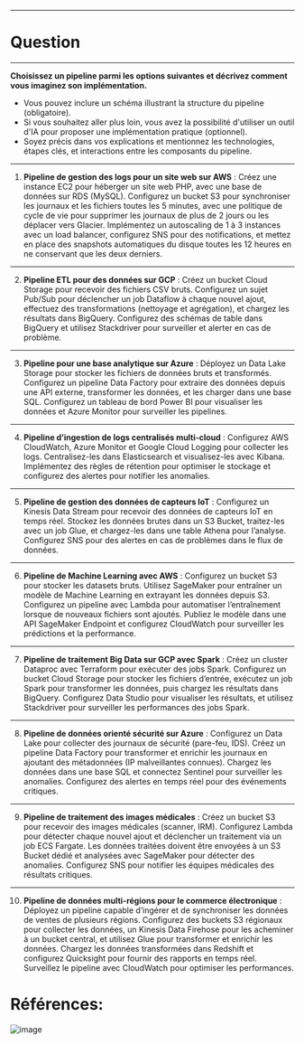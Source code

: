 ----------------
# Question
----------------

**Choisissez un pipeline parmi les options suivantes et décrivez comment vous imaginez son implémentation.**

- Vous pouvez inclure un schéma illustrant la structure du pipeline (obligatoire).  
- Si vous souhaitez aller plus loin, vous avez la possibilité d'utiliser un outil d'IA pour proposer une implémentation pratique (optionnel).  
- Soyez précis dans vos explications et mentionnez les technologies, étapes clés, et interactions entre les composants du pipeline.


---

1. **Pipeline de gestion des logs pour un site web sur AWS** : Créez une instance EC2 pour héberger un site web PHP, avec une base de données sur RDS (MySQL). Configurez un bucket S3 pour synchroniser les journaux et les fichiers toutes les 5 minutes, avec une politique de cycle de vie pour supprimer les journaux de plus de 2 jours ou les déplacer vers Glacier. Implémentez un autoscaling de 1 à 3 instances avec un load balancer, configurez SNS pour des notifications, et mettez en place des snapshots automatiques du disque toutes les 12 heures en ne conservant que les deux derniers.

---

2. **Pipeline ETL pour des données sur GCP** : Créez un bucket Cloud Storage pour recevoir des fichiers CSV bruts. Configurez un sujet Pub/Sub pour déclencher un job Dataflow à chaque nouvel ajout, effectuez des transformations (nettoyage et agrégation), et chargez les résultats dans BigQuery. Configurez des schémas de table dans BigQuery et utilisez Stackdriver pour surveiller et alerter en cas de problème.

---

3. **Pipeline pour une base analytique sur Azure** : Déployez un Data Lake Storage pour stocker les fichiers de données bruts et transformés. Configurez un pipeline Data Factory pour extraire des données depuis une API externe, transformer les données, et les charger dans une base SQL. Configurez un tableau de bord Power BI pour visualiser les données et Azure Monitor pour surveiller les pipelines.

---

4. **Pipeline d’ingestion de logs centralisés multi-cloud** : Configurez AWS CloudWatch, Azure Monitor et Google Cloud Logging pour collecter les logs. Centralisez-les dans Elasticsearch et visualisez-les avec Kibana. Implémentez des règles de rétention pour optimiser le stockage et configurez des alertes pour notifier les anomalies.

---

5. **Pipeline de gestion des données de capteurs IoT** : Configurez un Kinesis Data Stream pour recevoir des données de capteurs IoT en temps réel. Stockez les données brutes dans un S3 Bucket, traitez-les avec un job Glue, et chargez-les dans une table Athena pour l’analyse. Configurez SNS pour des alertes en cas de problèmes dans le flux de données.

---


6. **Pipeline de Machine Learning avec AWS** : Configurez un bucket S3 pour stocker les datasets bruts. Utilisez SageMaker pour entraîner un modèle de Machine Learning en extrayant les données depuis S3. Configurez un pipeline avec Lambda pour automatiser l’entraînement lorsque de nouveaux fichiers sont ajoutés. Publiez le modèle dans une API SageMaker Endpoint et configurez CloudWatch pour surveiller les prédictions et la performance.

---

7. **Pipeline de traitement Big Data sur GCP avec Spark** : Créez un cluster Dataproc avec Terraform pour exécuter des jobs Spark. Configurez un bucket Cloud Storage pour stocker les fichiers d’entrée, exécutez un job Spark pour transformer les données, puis chargez les résultats dans BigQuery. Configurez Data Studio pour visualiser les résultats, et utilisez Stackdriver pour surveiller les performances des jobs Spark.

---

8. **Pipeline de données orienté sécurité sur Azure** : Configurez un Data Lake pour collecter des journaux de sécurité (pare-feu, IDS). Créez un pipeline Data Factory pour transformer et enrichir les journaux en ajoutant des métadonnées (IP malveillantes connues). Chargez les données dans une base SQL et connectez Sentinel pour surveiller les anomalies. Configurez des alertes en temps réel pour des événements critiques.

---

9. **Pipeline de traitement des images médicales** : Créez un bucket S3 pour recevoir des images médicales (scanner, IRM). Configurez Lambda pour détecter chaque nouvel ajout et déclencher un traitement via un job ECS Fargate. Les données traitées doivent être envoyées à un S3 Bucket dédié et analysées avec SageMaker pour détecter des anomalies. Configurez SNS pour notifier les équipes médicales des résultats critiques.

---

10. **Pipeline de données multi-régions pour le commerce électronique** : Déployez un pipeline capable d’ingérer et de synchroniser les données de ventes de plusieurs régions. Configurez des buckets S3 régionaux pour collecter les données, un Kinesis Data Firehose pour les acheminer à un bucket central, et utilisez Glue pour transformer et enrichir les données. Chargez les données transformées dans Redshift et configurez Quicksight pour fournir des rapports en temps réel. Surveillez le pipeline avec CloudWatch pour optimiser les performances.



# Références: 


![image](https://github.com/user-attachments/assets/a18dd6e1-7015-4664-bb93-847c84605910)
